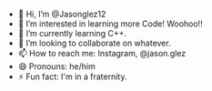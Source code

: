 - 👋 Hi, I’m @Jasonglez12
- 👀 I’m interested in learning more Code! Woohoo!!
- 🌱 I’m currently learning C++.
- 💞️ I’m looking to collaborate on whatever. 
- 📫 How to reach me: Instagram, @jason.glez
- 😄 Pronouns: he/him
- ⚡ Fun fact: I'm in a fraternity. 

<!---
Jasonglez12/Jasonglez12 is a ✨ special ✨ repository because its `README.md` (this file) appears on your GitHub profile.
You can click the Preview link to take a look at your changes.
--->
